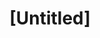 ---
pid: LLP510
title: "[Untitled]"
location_transcription: Independence Mall
zipcode: NJ08088
outside_phl: Vincentown NJ
neighborhood: 
age: '16'
age_range: 13-19
instagram: 
image_file_name: LLP_510.jpg
proposal_transcription: 
topic: History,Philadelphia
topic_summary: 0, 0
type: Other No Form
keywords_other: non-submission
credit: Meghan
image_labels: 
twitter: 
facebook: 
permalink: "/monuments/llp510/"
layout: item-page
---